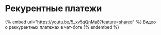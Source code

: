 # Рекурентные платежи



{% embed url="https://youtu.be/5_xv5qQnMa8?feature=shared" %}
Видео о реккурентных платежах в чат-боте
{% endembed %}
